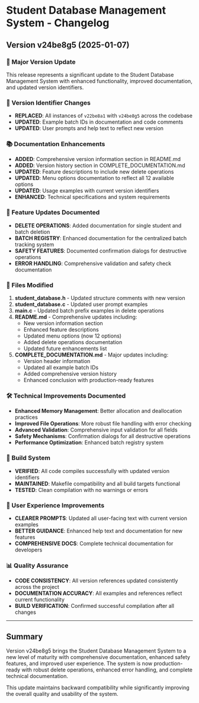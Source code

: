 # Student Database Management System - Changelog

## Version v24be8g5 (2025-01-07)

### 🎯 Major Version Update
This release represents a significant update to the Student Database Management System with enhanced functionality, improved documentation, and updated version identifiers.

### 🔄 Version Identifier Changes
- **REPLACED**: All instances of `v22be8a1` with `v24be8g5` across the codebase
- **UPDATED**: Example batch IDs in documentation and code comments
- **UPDATED**: User prompts and help text to reflect new version

### 📚 Documentation Enhancements
- **ADDED**: Comprehensive version information section in README.md
- **ADDED**: Version history section in COMPLETE_DOCUMENTATION.md
- **UPDATED**: Feature descriptions to include new delete operations
- **UPDATED**: Menu options documentation to reflect all 12 available options
- **UPDATED**: Usage examples with current version identifiers
- **ENHANCED**: Technical specifications and system requirements

### 🚀 Feature Updates Documented
- **DELETE OPERATIONS**: Added documentation for single student and batch deletion
- **BATCH REGISTRY**: Enhanced documentation for the centralized batch tracking system
- **SAFETY FEATURES**: Documented confirmation dialogs for destructive operations
- **ERROR HANDLING**: Comprehensive validation and safety check documentation

### 📁 Files Modified
1. **student_database.h** - Updated structure comments with new version
2. **student_database.c** - Updated user prompt examples
3. **main.c** - Updated batch prefix examples in delete operations
4. **README.md** - Comprehensive updates including:
   - New version information section
   - Enhanced feature descriptions
   - Updated menu options (now 12 options)
   - Added delete operations documentation
   - Updated future enhancements list
5. **COMPLETE_DOCUMENTATION.md** - Major updates including:
   - Version header information
   - Updated all example batch IDs
   - Added comprehensive version history
   - Enhanced conclusion with production-ready features

### 🛠️ Technical Improvements Documented
- **Enhanced Memory Management**: Better allocation and deallocation practices
- **Improved File Operations**: More robust file handling with error checking
- **Advanced Validation**: Comprehensive input validation for all fields
- **Safety Mechanisms**: Confirmation dialogs for all destructive operations
- **Performance Optimization**: Enhanced batch registry system

### 🔧 Build System
- **VERIFIED**: All code compiles successfully with updated version identifiers
- **MAINTAINED**: Makefile compatibility and all build targets functional
- **TESTED**: Clean compilation with no warnings or errors

### 🎯 User Experience Improvements
- **CLEARER PROMPTS**: Updated all user-facing text with current version examples
- **BETTER GUIDANCE**: Enhanced help text and documentation for new features
- **COMPREHENSIVE DOCS**: Complete technical documentation for developers

### 📊 Quality Assurance
- **CODE CONSISTENCY**: All version references updated consistently across the project
- **DOCUMENTATION ACCURACY**: All examples and references reflect current functionality
- **BUILD VERIFICATION**: Confirmed successful compilation after all changes

---

## Summary
Version v24be8g5 brings the Student Database Management System to a new level of maturity with comprehensive documentation, enhanced safety features, and improved user experience. The system is now production-ready with robust delete operations, enhanced error handling, and complete technical documentation.

This update maintains backward compatibility while significantly improving the overall quality and usability of the system.
